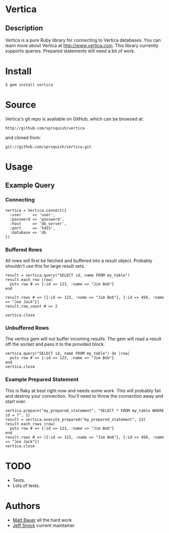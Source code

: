 # Vertica

## Description

Vertica is a pure Ruby library for connecting to Vertica databases.  You can learn more
about Vertica at http://www.vertica.com.  This library currently supports queries. Prepared
statements still need a bit of work.

# Install

    $ gem install vertica

# Source

Vertica's git repo is available on GitHub, which can be browsed at:

    http://github.com/sprsquish/vertica

and cloned from:

    git://github.com/sprsquish/vertica.git

# Usage

## Example Query

### Connecting

    vertica = Vertica.connect({
      :user     => 'user',
      :password => 'password',
      :host     => 'db_server',
      :port     => '5433',
      :database => 'db
    })

### Buffered Rows

All rows will first be fetched and buffered into a result object. Probably shouldn't use
this for large result sets.

    result = vertica.query("SELECT id, name FROM my_table")
    result.each_row |row|
      puts row # => {:id => 123, :name => "Jim Bob"}
    end

    result.rows # => [{:id => 123, :name => "Jim Bob"}, {:id => 456, :name => "Joe Jack"}]
    result.row_count # => 2

    vertica.close

### Unbuffered Rows

The vertica gem will not buffer incoming results. The gem will read a result off the
socket and pass it to the provided block.

    vertica.query("SELECT id, name FROM my_table") do |row|
      puts row # => {:id => 123, :name => "Jim Bob"}
    end
    vertica.close

### Example Prepared Statement

This is flaky at best right now and needs some work. This will probably fail and destroy
your connection. You'll need to throw the connection away and start over.

    vertica.prepare("my_prepared_statement", "SELECT * FROM my_table WHERE id = ?", 1)
    result = vertica.execute_prepared("my_prepared_statement", 13)
    result.each_rows |row|
      puts row # => {:id => 123, :name => "Jim Bob"}
    end
    result.rows # => [{:id => 123, :name => "Jim Bob"}, {:id => 456, :name => "Joe Jack"}]
    vertica.close

# TODO

 * Tests.
 * Lots of tests.

# Authors

 * [Matt Bauer](http://github.com/mattbauer) all the hard work
 * [Jeff Smick](http://github.com/sprsquish) current maintainer
